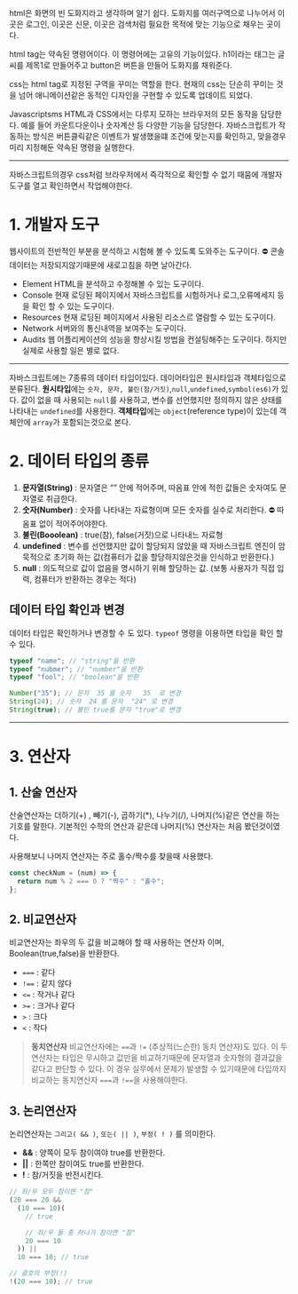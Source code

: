 html은 화면의 빈 도화지라고 생각하며 알기 쉽다.
도화지를 여러구역으로 나누어서 이곳은 로그인, 이곳은 신문, 이곳은 검색처럼 필요한 목적에 맞는 기능으로 채우는 곳이다.

html tag는 약속된 명령어이다.
이 명령어에는 고유의 기능이있다.
h1이라는 태그는 글씨를 제목1로 만들어주고 button은 버튼을 만들어 도화지를 채워준다.

css는 html tag로 지정된 구역을 꾸미는 역할을 한다.
현재의 css는 단순히 꾸미는 것을 넘어 애니메이션같은 동적인 디자인을 구현할 수 있도록 업데이트 되었다.

Javascriptsms HTML과 CSS에서는 다루지 모하는 브라우저의 모든 동작을 담당한다.
예를 들어 카운트다운이나 숫자계산 등 다양한 기능을 담당한다.
자바스크립트가 작동하는 방식은 버튼클릭같은 이벤트가 발생했을떄 조건에 맞는지를 확인하고, 맞을경우 미리 지정해둔 약속된 명령을 실행한다.

---

자바스크립트의경우 css처럼 브라우저에서 즉각적으로 확인할 수 없기 때뭄에 개발자도구를 열고 확인하면서 작업해야한다.

# 1. 개발자 도구

웹사이트의 전반적인 부분을 분석하고 시험해 볼 수 있도록 도와주는 도구이다.
⛔️ 콘솔 데이터는 저장되지않기때문에 새로고침을 하면 날아간다.

- Element
  HTML을 분석하고 수정해볼 수 있는 도구이다.
- Console
  현재 로딩된 페이지에서 자바스크립트를 시험하거나 로그,오류메세지 등을 확인 할 수 있는 도구이다.
- Resources
  현재 로딩된 페이지에서 사용된 리소스르 열람할 수 있는 도구이다.
- Network
  서버와의 통신내역을 보여주는 도구이다.
- Audits
  웹 어플리케이션의 성능을 향상시킬 방법을 컨설팅해주는 도구이다. 하지만 실제로 사용할 일은 별로 없다.

---

자바스크립트에는 7종류의 데이터 타입이있다.
데이어타입은 원시타입과 객체타입으로 분류된다.
**원시타입**에는 `숫자, 문자, 불린(참/거짓)`,`null`,`undefined`,`symbol(es6)`가 있다.
값이 없을 때 사용되는 `null`를 사용하고, 변수를 선언했지만 정의하지 않은 상태를 나타내는 `undefined`를 사용한다.
**객체타입**에는 `object`(reference type)이 있는데 객체안에 `array`가 포함되는것으로 본다.

# 2. 데이터 타입의 종류

1. **문자열(String)** : 문자열은 “” 안에 적어주며, 따옴표 안에 적힌 값들은 숫자여도 문자열로 취급한다.
2. **숫자(Number)** : 숫자를 나타내는 자료형이며 모든 숫자를 실수로 처리한다.
   ⛔️ 따옴표 없이 적어주어야한다.
3. **불린(Booolean)** : true(참), false(거짓)으로 나타내느 자료형
4. **undefined** : 변수를 선언했지만 값이 할당되지 않았을 때 자바스크립트 엔진이 암묵적으로 초기화 하는 값(컴퓨터가 값을 할당하지않은것을 인식하고 반환한다.)
5. **null** : 의도적으로 값이 없음을 명시하기 위해 할당하는 값. (보통 사용자가 직접 입력, 컴퓨터가 반환하는 경우는 적다)

## 데이터 타입 확인과 변경

데이터 타입은 확인하거나 변경할 수 도 있다.
`typeof` 명령을 이용하면 타입을 확인 할 수 있다.

```js
typeof "name"; // "string"을 반환
typeof "nubmer"; // "number"을 반환
typeof "fool"; // "boolean"을 반환

Number("35"); // 문자  35 를 숫자   35  로 변경
String(24); // 숫자  24 를 문자  "24" 로 변경
String(true); // 불린 true를 문자 "true"로 변경
```

---

# 3. 연산자

## 1. 산술 연산자

산술연산자는 더하기(+) , 빼기(-), 곱하기(\*), 나누기(/), 나머지(%)같은 연산을 하는 기호를 말한다.
기본적인 수학의 연산과 같은데 나머지(%) 연산자는 처음 봤던것이였다.

사용해보니 나머지 연산자는 주로 홀수/짝수를 찾을때 사용했다.

```js
const checkNum = (num) => {
  return num % 2 === 0 ? "짝수" : "홀수";
};
```

## 2. 비교연산자

비교연산자는 좌우의 두 값을 비교해야 할 때 사용하는 연산자 이며, Boolean(true,false)을 반환한다.

- `===` : 같다
- `!==` : 같지 않다
- `<=` : 작거나 같다
- `>=` : 크거나 같다
- `>` : 크다
- `<` : 작다

> **동치연산자**
> 비교연산자에는 `==`과 `!=` (추상적(느슨한) 동치 연산자)도 있다.
> 이 두연산자는 타입은 무시하고 값만을 비교하기때문에 문자열과 숫자형의 결과값을 같다고 판단할 수 있다.
> 이 경우 실무에서 문제가 발생할 수 있기때문에 타입까지 비교하는 동치연산자 `===`과 `!==`을 사용해야한다.

## 3. 논리연산자

논리연산자는 `그리고( && )`, `또는( || )`, `부정( ! )` 를 의미한다.

- **&&** : 양쪽이 모두 참이여야 true를 반환한다.
- **\|\|** : 한쪽만 참이여도 true를 반환한다.
- **!** : 참/거짓을 반전시킨다.

```js
// 좌/우 모두 참이면 "참"
(20 === 20 &&
  (10 === 10)(
    // true

    // 좌/우 둘 중 하나가 참이면 "참"
    20 === 10
  )) ||
  10 === 10; // true

// 괄호의 부정(!)
!(20 === 10); // true
```
